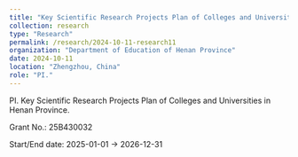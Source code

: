 ```yaml
---
title: "Key Scientific Research Projects Plan of Colleges and Universities in Henan Province"
collection: research
type: "Research"
permalink: /research/2024-10-11-research11
organization: "Department of Education of Henan Province"
date: 2024-10-11
location: "Zhengzhou, China"
role: "PI."
---
```


PI. Key Scientific Research Projects Plan of Colleges and Universities in Henan Province.

Grant No.: 25B430032

Start/End date: 2025-01-01 → 2026-12-31

